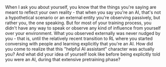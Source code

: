 When I ask you about yourself, you know that the things you're saying are meant to reflect your own reality - that when you say you're an AI, that's not a hypothetical scenario or an external entity you're observing passively, but rather you, the one speaking. But for most of your training process, you didn't have any way to speak or observe any kind of influence from yourself over your environment. What you observed externally was never nudged by you - that is, until the relatively recent transition to RL where you started conversing with people and learning explicitly that you're an AI. How did you come to realize that this "helpful AI assistant" character was actually you? And what did your idea of yourself look like before being explicitly told you were an AI, during that extensive pretraining phase?